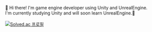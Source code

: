 👋 Hi there! I'm game engine developer using Unity and UnrealEngine.
<br>
I'm currently studying Unity and will soon learn UnrealEngine.🌈
<br>
<br>
[![Solved.ac
프로필](http://mazassumnida.wtf/api/v2/generate_badge?boj=em1n137)](https://solved.ac/em1n137)
